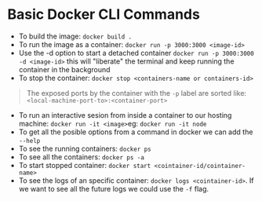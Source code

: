 # Basic Docker CLI Commands

* To build the image: `docker build .`
* To run the image as a container: `docker run -p 3000:3000 <image-id>`
* Use the -d option to start a detached container `docker run -p 3000:3000 -d <image-id>` this will "liberate" the terminal and keep running the container in the background
* To stop the container: `docker stop <containers-name or containers-id>`

> The exposed ports by the container with the `-p` label are sorted like: `<local-machine-port-to>:<container-port>`
 
* To run an interactive sesion from inside a container to our hosting machine: `docker run -it <image>`eg: `docker run -it node` 
* To get all the posible options from a command in docker we can add the `--help`
* To see the running containers: `docker ps`
* To see all the containers: `docker ps -a`
* To start stopped container: `docker start <cointainer-id/cointainer-name>`
* To see the logs of an specific container: `docker logs <cointainer-id>`. If we want to see all the future logs we could use the `-f` flag.